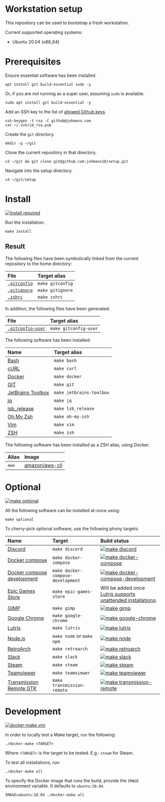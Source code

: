 # Workstation setup

This repository can be used to bootstrap a fresh workstation.

Current supported operating systems:

- Ubuntu 20.04 (x86_64)

# Prerequisites

Ensure essential software has been installed.

```
apt install git build-essential sudo -y
```

Or, if you are not running as a super user, assuming `sudo` is available.

```
sudo apt install git build-essential -y
```

Add an SSH key to the list of
[allowed Github keys](https://github.com/settings/keys).

```
ssh-keygen -t rsa -C github@johmanx.com
cat ~/.ssh/id_rsa.pub
```

Create the `git` directory.

```
mkdir -p ~/git
```

Clone the current repository in that directory.

```
cd ~/git && git clone git@github.com:johmanx10/setup.git
```

Navigate into the setup directory.

```
cd ~/git/setup
```

# Install

[![Install required](https://github.com/johmanx10/setup/workflows/make%20install/badge.svg)](https://github.com/johmanx10/setup/actions?query=workflow%3A%22make+install%22)

Run the installation.

```
make install
```

## Result

The following files have been symbolically linked from the current repository to
the home directory:

| File                                                                             | Target alias     |
|:---------------------------------------------------------------------------------|:-----------------|
| [`.gitconfig`](https://git-scm.com/book/en/v2/Customizing-Git-Git-Configuration) | `make gitconfig` |
| [`.gitignore`](https://git-scm.com/docs/gitignore)                               | `make gitignore` |
| [`.zshrc`](http://zsh.sourceforge.net/Doc/Release/Files.html#Files)              | `make zshrc`     |

In addition, the following files have been generated:

| File                                                                                  | Target alias          |
|:--------------------------------------------------------------------------------------|:----------------------|
| [`.gitconfig-user`](https://git-scm.com/book/en/v2/Customizing-Git-Git-Configuration) | `make gitconfig-user` |

The following software has been installed:

| Name                                                                                          | Target alias             |
|:----------------------------------------------------------------------------------------------|:-------------------------|
| [Bash](https://www.gnu.org/software/bash/)                                                    | `make bash`              |
| [cURL](https://curl.haxx.se/)                                                                 | `make curl`              |
| [Docker](https://www.docker.com/)                                                             | `make docker`            |
| [GIT](https://git-scm.com/)                                                                   | `make git`               |
| [JetBrains Toolbox](https://www.jetbrains.com/toolbox-app/)                                   | `make jetbrains-toolbox` |
| [jq](https://stedolan.github.io/jq/)                                                          | `make jq`                |
| [lsb_release](https://refspecs.linuxfoundation.org/LSB_3.0.0/LSB-PDA/LSB-PDA/lsbrelease.html) | `make lsb_release`       |
| [Oh My Zsh](https://ohmyz.sh/)                                                                | `make oh-my-zsh`         |
| [Vim](https://www.vim.org/)                                                                   | `make vim`               |
| [ZSH](https://www.zsh.org/)                                                                   | `make zsh`               |

The following software has been installed as a ZSH alias, using Docker:

| Alias | Image                                                     |
|:------|:----------------------------------------------------------|
| `aws` | [amazon/aws-cli](https://hub.docker.com/r/amazon/aws-cli) |

# Optional

[![make optional](https://github.com/johmanx10/setup/workflows/make%20optional/badge.svg)](https://github.com/johmanx10/setup/actions?query=workflow%3A%22make+optional%22)

All the following software can be installed at-once using:

```
make optional
```

To cherry-pick optional software, use the following phony targets:

| Name                                                                                      | Target                            | Build status |
|:------------------------------------------------------------------------------------------|:----------------------------------|:-------------|
| [Discord](https://discord.com/)                                                           | `make discord`                    | [![make discord](https://github.com/johmanx10/setup/workflows/make%20discord/badge.svg)](https://github.com/johmanx10/setup/actions?query=workflow%3A%22make+discord%22) |
| [Docker compose](https://docs.docker.com/compose/)                                        | `make docker-compose`             | [![make docker-compose](https://github.com/johmanx10/setup/workflows/make%20docker-compose/badge.svg)](https://github.com/johmanx10/setup/actions?query=workflow%3A%22make+docker-compose%22) |
| [Docker compose development](https://github.com/JeroenBoersma/docker-compose-development) | `make docker-compose-development` | [![make docker-compose-development](https://github.com/johmanx10/setup/workflows/make%20docker-compose-development/badge.svg)](https://github.com/johmanx10/setup/actions?query=workflow%3A%22make+docker-compose-development%22) |
| [Epic Games Store](https://www.epicgames.com/store/en-US/)                                | `make epic-games-store`           | Will be added once [Lutris supports unattended installations](https://github.com/lutris/lutris/pull/3029). |
| [GIMP](https://www.gimp.org/)                                                             | `make gimp`                       | [![make gimp](https://github.com/johmanx10/setup/workflows/make%20gimp/badge.svg)](https://github.com/johmanx10/setup/actions?query=workflow%3A%22make+gimp%22) |
| [Google Chrome](https://www.google.com/chrome/)                                           | `make google-chrome`              | [![make google-chrome](https://github.com/johmanx10/setup/workflows/make%20google-chrome/badge.svg)](https://github.com/johmanx10/setup/actions?query=workflow%3A%22make+google-chrome%22) |
| [Lutris](https://lutris.net/)                                                             | `make lutris`                     | [![make lutris](https://github.com/johmanx10/setup/workflows/make%20lutris/badge.svg)](https://github.com/johmanx10/setup/actions?query=workflow%3A%22make+lutris%22) |
| [Node.js](https://nodejs.org/)                                                            | `make node` or `make npm`         | [![make node](https://github.com/johmanx10/setup/workflows/make%20node/badge.svg)](https://github.com/johmanx10/setup/actions?query=workflow%3A%22make+node%22) |
| [RetroArch](https://www.retroarch.com/)                                                   | `make retroarch`                  | [![make retroarch](https://github.com/johmanx10/setup/workflows/make%20retroarch/badge.svg)](https://github.com/johmanx10/setup/actions?query=workflow%3A%22make+retroarch%22) |
| [Slack](https://slack.com/)                                                               | `make slack`                      | [![make slack](https://github.com/johmanx10/setup/workflows/make%20slack/badge.svg)](https://github.com/johmanx10/setup/actions?query=workflow%3A%22make+slack%22) |
| [Steam](https://store.steampowered.com/)                                                  | `make steam`                      | [![make steam](https://github.com/johmanx10/setup/workflows/make%20steam/badge.svg)](https://github.com/johmanx10/setup/actions?query=workflow%3A%22make+steam%22) |
| [Teamviewer](https://www.teamviewer.com/)                                                 | `make teamviewer`                 | [![make teamviewer](https://github.com/johmanx10/setup/workflows/make%20teamviewer/badge.svg)](https://github.com/johmanx10/setup/actions?query=workflow%3A%22make+teamviewer%22) |
| [Transmission Remote GTK](https://linux.die.net/man/1/transmission-remote)                | `make transmission-remote`        | [![make transmission-remote](https://github.com/johmanx10/setup/workflows/make%20transmission-remote/badge.svg)](https://github.com/johmanx10/setup/actions?query=workflow%3A%22make+transmission-remote%22) |

# Development

[![docker-make vim](https://github.com/johmanx10/setup/workflows/docker-make%20vim/badge.svg)](https://github.com/johmanx10/setup/actions?query=workflow%3A%22docker-make+vim%22)

In order to locally test a Make target, run the following:

```
./docker-make <TARGET>
```

Where `<TARGET>` is the target to be tested. E.g.: `steam` for Steam.

To test all installations, run:

```
./docker-make all
```

To specify the Docker image that runs the build, provide the `IMAGE` environment
variable. It defaults to `ubuntu:20.04`.

```
IMAGE=ubuntu:18.04 ./docker-make all
```
